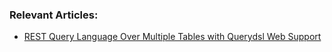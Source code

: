 ### Relevant Articles:
- [REST Query Language Over Multiple Tables with Querydsl Web Support](http://www.baeldung.com/rest-querydsl-multiple-tables)
